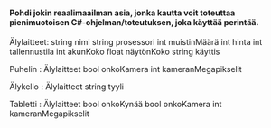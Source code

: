 #### Pohdi jokin reaalimaailman asia, jonka kautta voit toteuttaa pienimuotoisen C#-ohjelman/toteutuksen, joka käyttää perintää.

Älylaitteet:
    string nimi
    string prosessori
    int muistinMäärä
    int hinta
    int tallennustila
    int akunKoko
    float näytönKoko
    string käyttis

Puhelin : Älylaitteet
    bool onkoKamera
    int kameranMegapikselit

Älykello : Älylaitteet
    string tyyli

Tabletti : Älylaitteet
    bool onkoKynää
    bool onkoKamera
    int kameranMegapikselit